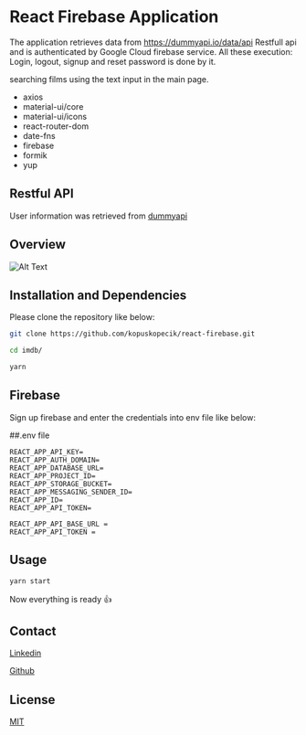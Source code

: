 
# React Firebase Application
The application retrieves data from https://dummyapi.io/data/api Restfull api and is authenticated by Google Cloud firebase service. All these execution: Login, logout, signup and reset password is done by it. 

searching films using the text input in the main page.

- axios
- material-ui/core
- material-ui/icons
- react-router-dom
- date-fns
- firebase
- formik
- yup

## Restful API
User information was retrieved from [dummyapi](https://dummyapi.io/)

## Overview

![Alt Text](firebase.gif)


## Installation and Dependencies

Please clone the repository like below:

```bash
git clone https://github.com/kopuskopecik/react-firebase.git

```

```bash
cd imdb/

yarn
```

## Firebase
Sign up firebase and enter the credentials into env file like below:

##.env file

```
REACT_APP_API_KEY=
REACT_APP_AUTH_DOMAIN=
REACT_APP_DATABASE_URL=
REACT_APP_PROJECT_ID=
REACT_APP_STORAGE_BUCKET=
REACT_APP_MESSAGING_SENDER_ID=
REACT_APP_ID=
REACT_APP_API_TOKEN=

REACT_APP_API_BASE_URL =
REACT_APP_API_TOKEN =
```


## Usage

```bash
yarn start
```

Now everything is ready :+1:

## Contact

[Linkedin](https://www.linkedin.com/in/erdogan-sahin/)

[Github](https://github.com/kopuskopecik)

## License
[MIT](https://choosealicense.com/licenses/mit/)

